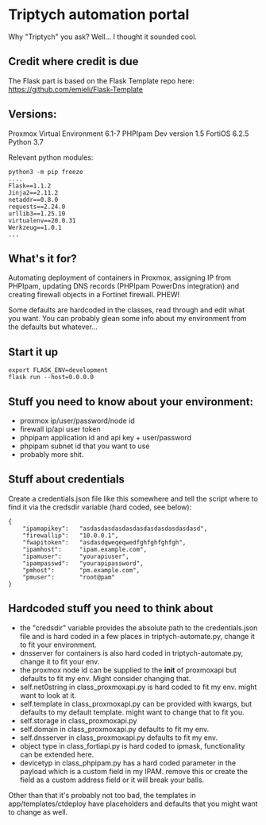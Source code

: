 
# Triptych automation portal
Why "Triptych" you ask? Well... I thought it sounded cool.

## Credit where credit is due

The Flask part is based on the Flask Template repo here: https://github.com/emieli/Flask-Template

## Versions:

Proxmox Virtual Environment 6.1-7
PHPIpam Dev version 1.5
FortiOS 6.2.5
Python 3.7

Relevant python modules:

	python3 -m pip freeze
	....
	Flask==1.1.2
	Jinja2==2.11.2
	netaddr==0.8.0
	requests==2.24.0
	urllib3==1.25.10
	virtualenv==20.0.31
	Werkzeug==1.0.1
	...

## What's it for?

Automating deployment of containers in Proxmox, assigning IP from PHPIpam, updating DNS records (PHPIpam PowerDns integration) and creating firewall objects in a Fortinet firewall.
PHEW!

Some defaults are hardcoded in the classes, read through and edit what you want. You can probably glean some info about my environment from the defaults but whatever...

## Start it up

	export FLASK_ENV=development
	flask run --host=0.0.0.0

## Stuff you need to know about your environment:

* proxmox ip/user/password/node id
* firewall ip/api user token
* phpipam application id and api key + user/password
* phpipam subnet id that you want to use
* probably more shit.

## Stuff about credentials

Create a credentials.json file like this somewhere and tell the script where to find it via the credsdir variable (hard coded, see below):

	{
		"ipamapikey":   "asdasdasdasdasdasdasdasdasdasdasd",
		"firewallip":   "10.0.0.1",
		"fwapitoken":   "asdasdqweqeqwedfghfghfghfgh",
		"ipamhost":     "ipam.example.com",
		"ipamuser":     "yourapiuser",
		"ipampasswd":   "yourapipassword",
		"pmhost":       "pm.example.com",
		"pmuser":       "root@pam"
	}


## Hardcoded stuff you need to think about

* the "credsdir" variable provides the absolute path to the credentials.json file and is hard coded in a few places in triptych-automate.py, change it to fit your environment. 
* dnsserver for containers is also hard coded in triptych-automate.py, change it to fit your env.
* the proxmox node id can be supplied to the __init__ of proxmoxapi but defaults to fit my env. Might consider changing that.
* self.net0string in class_proxmoxapi.py is hard coded to fit my env. might want to look at it.
* self.template in class_proxmoxapi.py can be provided with kwargs, but defaults to my default template. might want to change that to fit you.
* self.storage in class_proxmoxapi.py
* self.domain in class_proxmoxapi.py defaults to fit my env.
* self.dnsserver in class_proxmoxapi.py defaults to fit my env.
* object type in class_fortiapi.py is hard coded to ipmask, functionality can be extended here.
* devicetyp in class_phpipam.py has a hard coded parameter in the payload which is a custom field in my IPAM. remove this or create the field as a custom address field or it will break your balls.

Other than that it's probably not too bad, the templates in app/templates/ctdeploy have placeholders and defaults that you might want to change as well.

